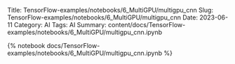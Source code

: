 Title: TensorFlow-examples/notebooks/6_MultiGPU/multigpu_cnn
Slug: TensorFlow-examples/notebooks/6_MultiGPU/multigpu_cnn
Date: 2023-06-11
Category: AI
Tags: AI
Summary: content/docs/TensorFlow-examples/notebooks/6_MultiGPU/multigpu_cnn.ipynb

{% notebook docs/TensorFlow-examples/notebooks/6_MultiGPU/multigpu_cnn.ipynb %}